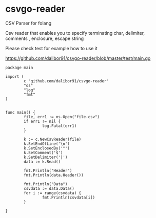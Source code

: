 # csvgo-reader
CSV Parser for folang 


Csv reader that enables you to specify terminating char, delimiter, comments , enclosure, escape string 

Please check test for example how to use it 

https://github.com/dalibor91/csvgo-reader/blob/master/test/main.go

```
package main

import (
        c "github.com/dalibor91/csvgo-reader"
        "os"
        "log"
        "fmt"
)


func main() {
        file, err1 := os.Open("file.csv")
        if err1 != nil {
                log.Fatal(err1)
        }

        k := c.NewCsvReader(file)
        k.SetEndOfLine('\n')
        k.SetEnclosedBy('"')
        k.SetComment('$')
        k.SetDelimiter('|')
        data := k.Read()

        fmt.Println("Header")
        fmt.Println(data.Header())

        fmt.Println("Data")
        csvdata := data.Data()
        for i := range(csvdata) {
                fmt.Println(csvdata[i])
        }

}
```
